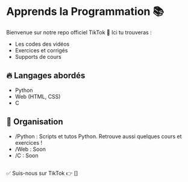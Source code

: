 # Apprends la Programmation 📚

Bienvenue sur notre repo officiel TikTok 🚀
Ici tu trouveras :
- Les codes des vidéos
- Exercices et corrigés
- Supports de cours

## 🔥 Langages abordés
- Python
- Web (HTML, CSS)
- C

## 📂 Organisation
- /Python : Scripts et tutos Python. Retrouve aussi quelques cours et exercices !
- /Web : Soon
- /C : Soon

## 

✅ Suis-nous sur TikTok 👉 [[](https://www.tiktok.com/@codeenclair6)]
